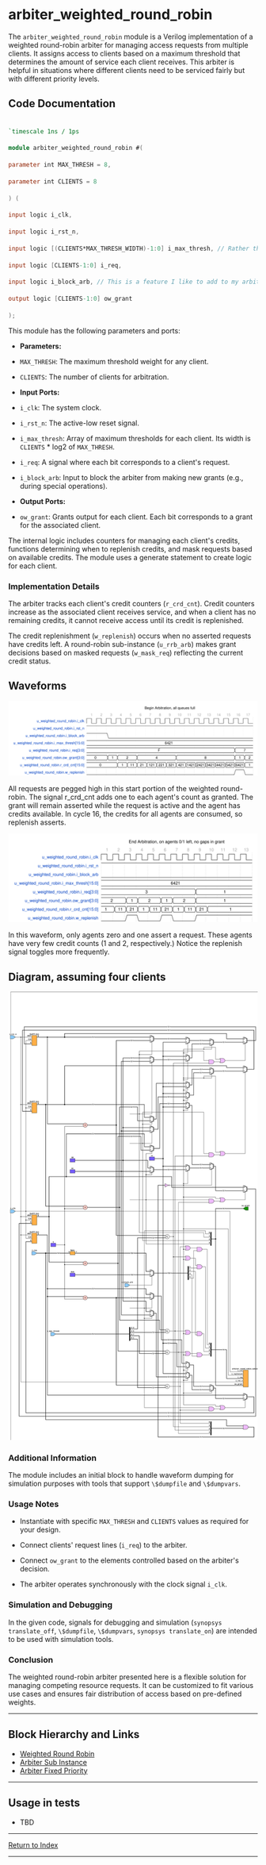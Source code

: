 # arbiter_weighted_round_robin

The `arbiter_weighted_round_robin` module is a Verilog implementation of a weighted round-robin arbiter for managing access requests from multiple clients. It assigns access to clients based on a maximum threshold that determines the amount of service each client receives. This arbiter is helpful in situations where different clients need to be serviced fairly but with different priority levels.

## Code Documentation

```verilog

`timescale 1ns / 1ps

module arbiter_weighted_round_robin #(

parameter int MAX_THRESH = 8,

parameter int CLIENTS = 8

) (

input logic i_clk,

input logic i_rst_n,

input logic [(CLIENTS*MAX_THRESH_WIDTH)-1:0] i_max_thresh, // Rather than having many ports for the threshold, there is one that is many bits wide.

input logic [CLIENTS-1:0] i_req,

input logic i_block_arb, // This is a feature I like to add to my arbiters; it backs up the system, then when it is unblocked, one can get very complex, but deterministic behavior. This enables one to hit very hard bugs deep in the system.

output logic [CLIENTS-1:0] ow_grant

);

```

This module has the following parameters and ports:

- **Parameters:**

- `MAX_THRESH`: The maximum threshold weight for any client.

- `CLIENTS`: The number of clients for arbitration.

- **Input Ports:**

- `i_clk`: The system clock.

- `i_rst_n`: The active-low reset signal.

- `i_max_thresh`: Array of maximum thresholds for each client. Its width is `CLIENTS` * log2 of `MAX_THRESH`.

- `i_req`: A signal where each bit corresponds to a client's request.

- `i_block_arb`: Input to block the arbiter from making new grants (e.g., during special operations).

- **Output Ports:**

- `ow_grant`: Grants output for each client. Each bit corresponds to a grant for the associated client.

The internal logic includes counters for managing each client's credits, functions determining when to replenish credits, and mask requests based on available credits. The module uses a generate statement to create logic for each client.

### Implementation Details

The arbiter tracks each client's credit counters (`r_crd_cnt`). Credit counters increase as the associated client receives service, and when a client has no remaining credits, it cannot receive access until its credit is replenished.

The credit replenishment (`w_replenish`) occurs when no asserted requests have credits left. A round-robin sub-instance (`u_rrb_arb`) makes grant decisions based on masked requests (`w_mask_req`) reflecting the current credit status.

## Waveforms

![WRR Start](./_wavedrom_svg/wavedrom_wrr_u_weighted_round_robin_start.svg)

All requests are pegged high in this start portion of the weighted round-robin. The signal r_crd_cnt adds one to each agent's count as granted. The grant will remain asserted while the request is active and the agent has credits available. In cycle 16, the credits for all agents are consumed, so replenish asserts.

![WRR Start](./_wavedrom_svg/wavedrom_wrr_u_weighted_round_robin_end.svg)

In this waveform, only agents zero and one assert a request. These agents have very few credit counts (1 and 2, respectively.) Notice the replenish signal toggles more frequently.

## Diagram, assuming four clients

![Weight Round Arbiter Diagram](./_svg/arbiter_weighted_round_robin.svg)

### Additional Information

The module includes an initial block to handle waveform dumping for simulation purposes with tools that support `\$dumpfile` and `\$dumpvars`.

### Usage Notes

- Instantiate with specific `MAX_THRESH` and `CLIENTS` values as required for your design.

- Connect clients' request lines (`i_req`) to the arbiter.

- Connect `ow_grant` to the elements controlled based on the arbiter's decision.

- The arbiter operates synchronously with the clock signal `i_clk`.

### Simulation and Debugging

In the given code, signals for debugging and simulation (`synopsys translate_off`, `\$dumpfile`, `\$dumpvars`, `synopsys translate_on`) are intended to be used with simulation tools.

### Conclusion

The weighted round-robin arbiter presented here is a flexible solution for managing competing resource requests. It can be customized to fit various use cases and ensures fair distribution of access based on pre-defined weights.

---

## Block Hierarchy and Links

- [Weighted Round Robin](arbiter_weighted_round_robin.md)
- [Arbiter Sub Instance](arbiter_round_robin_subinst.md)
- [Arbiter Fixed Priority](arbiter_fixed_priority.md)

---

## Usage in tests

- TBD

---

[Return to Index](index.md)

---
